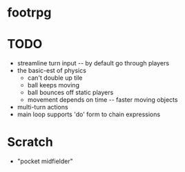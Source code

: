 # footrpg

# TODO

* streamline turn input -- by default go through players
* the basic-est of physics
  * can't double up tile
  * ball keeps moving
  * ball bounces off static players
  * movement depends on time -- faster moving objects
* multi-turn actions
* main loop supports 'do' form to chain expressions

# Scratch

* "pocket midfielder"
